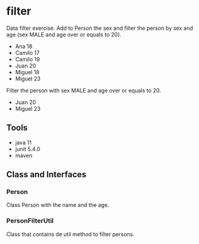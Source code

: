 # filter

Data filter exercise. Add to Person the sex and filter the person by sex and age (sex MALE and age over or equals to 20).

- Ana 18
- Camilo 17
- Camilo 19
- Juan 20
- Miguel 18
- Miguel 23

Filter the person with sex MALE and age over or equals to 20.
- Juan 20
- Miguel 23

## Tools

- java 11
- junit 5.4.0
- maven


## Class and Interfaces

### Person
Class Person with the name and the age.

### PersonFilterUtil 
Class that contains de util method to filter persons.
